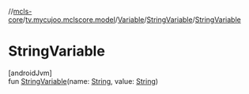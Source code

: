 //[mcls-core](../../../../index.md)/[tv.mycujoo.mclscore.model](../../index.md)/[Variable](../index.md)/[StringVariable](index.md)/[StringVariable](-string-variable.md)

# StringVariable

[androidJvm]\
fun [StringVariable](-string-variable.md)(name: [String](https://kotlinlang.org/api/latest/jvm/stdlib/kotlin/-string/index.html), value: [String](https://kotlinlang.org/api/latest/jvm/stdlib/kotlin/-string/index.html))
